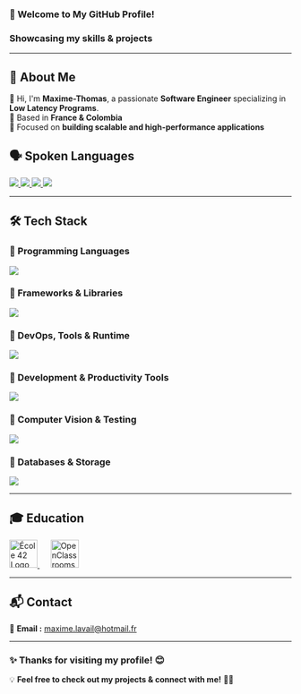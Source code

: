<h3 align="left">🚀 Welcome to My GitHub Profile!</h3>
<h3 align="left">Showcasing my skills & projects</h3>
<hr>

## 🌟 About Me  

👋 Hi, I'm **Maxime-Thomas**, a passionate **Software Engineer** specializing in **Low Latency Programs**.  
📍 Based in **France & Colombia**  
🎯 Focused on **building scalable and high-performance applications**  


## 🗣️ Spoken Languages  

<p align="left">
  <a href="https://skillicons.dev">
    <img src="https://img.shields.io/badge/French-Native-blue?style=for-the-badge" />
    <img src="https://img.shields.io/badge/Spanish-B2-green?style=for-the-badge" />
    <img src="https://img.shields.io/badge/English-B1-yellow?style=for-the-badge" />
    <img src="https://img.shields.io/badge/Chinese-A1-red?style=for-the-badge" />
  </a>
</p>

---

## 🛠️ Tech Stack  

### 🔹 Programming Languages  
<p align="left">
  <a href="https://skillicons.dev">
    <img src="https://skillicons.dev/icons?i=c,cpp,js,html,css,python" />
  </a>
</p>

### 🔹 Frameworks & Libraries  
<p align="left">
  <a href="https://skillicons.dev">
    <img src="https://skillicons.dev/icons?i=react,sass" />
  </a>
</p>

### 🔹 DevOps, Tools & Runtime  
<p align="left">
  <a href="https://skillicons.dev">
    <img src="https://skillicons.dev/icons?i=nodejs,docker,aws,linux,bash,git,github" />
  </a>
</p>

### 🔹 Development & Productivity Tools  
<p align="left">
  <a href="https://skillicons.dev">
    <img src="https://skillicons.dev/icons?i=vscode,vim,figma,androidstudio,discord" />
  </a>
</p>

### 🔹 Computer Vision & Testing  
<p align="left">
  <a href="https://skillicons.dev">
    <img src="https://skillicons.dev/icons?i=opencv,selenium,jest" />
  </a>
</p>

### 🔹 Databases & Storage  
<p align="left">
  <a href="https://skillicons.dev">
    <img src="https://skillicons.dev/icons?i=mysql,postgresql" />
  </a>
</p>

---

## 🎓 Education  

<p align="left">
  <a href="https://42.fr/en/homepage/">
    <img src="https://upload.wikimedia.org/wikipedia/commons/thumb/8/8d/42_Logo.svg/1024px-42_Logo.svg.png" width="50" alt="École 42 Logo">
  </a>
  &nbsp;&nbsp;&nbsp;&nbsp;
  <a href="https://openclassrooms.com/en/">
    <img src="https://upload.wikimedia.org/wikipedia/fr/0/0d/Logo_OpenClassrooms.png" width="50" alt="OpenClassrooms Logo">
  </a>
</p>

---

## 📬 Contact  

📧 **Email :** maxime.lavail@hotmail.fr <br />

---

### ✨ **Thanks for visiting my profile!** 😊  

💡 **Feel free to check out my projects & connect with me!** 🚀🔥  
